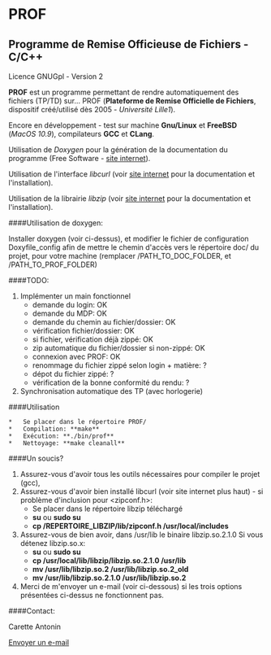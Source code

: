 PROF
====

Programme de Remise Officieuse de Fichiers - C/C++
--------------------------------------------------

Licence GNUGpl - Version 2

**PROF** est un programme permettant de rendre automatiquement des fichiers (TP/TD) sur... PROF (**Plateforme de Remise Officielle de Fichiers**, dispositif créé/utilisé dès 2005 - _Université Lille1_).

Encore en développement - test sur machine **Gnu/Linux** et **FreeBSD** (_MacOS 10.9_), compilateurs **GCC** et **CLang**.

Utilisation de _Doxygen_ pour la génération de la documentation du programme (Free Software - [site internet](http://www.stack.nl/~dimitri/doxygen/)).

Utilisation de l'interface _libcurl_ (voir [site internet](http://curl.haxx.se/libcurl/) pour la documentation et l'installation).

Utilisation de la librairie _libzip_ (voir [site internet](http://www.nih.at/libzip/) pour la documentation et l'installation).

####Utilisation de doxygen:

Installer doxygen (voir ci-dessus), et modifier le fichier de configuration Doxyfile_config afin de mettre le chemin d'accès vers le répertoire doc/ du projet, pour votre machine (remplacer /PATH_TO_DOC_FOLDER, et /PATH_TO_PROF_FOLDER)

####TODO:

1.	Implémenter un main fonctionnel
	*	demande du login: OK
	*	demande du MDP: OK
	*	demande du chemin au fichier/dossier: OK
	*	vérification fichier/dossier: OK
	*	si fichier, vérification déjà zippé: OK
	*	zip automatique du fichier/dossier si non-zippé: OK
	*	connexion avec PROF: OK
	*	renommage du fichier zippé selon login + matière: ?
	*	dépot du fichier zippé: ?
	*	vérification de la bonne conformité du rendu: ?
2.	Synchronisation automatique des TP (avec horlogerie)

####Utilisation

	*	Se placer dans le répertoire PROF/
	*	Compilation: **make**
	*	Exécution: **./bin/prof**
	*	Nettoyage: **make cleanall**

####Un soucis?

1.	Assurez-vous d'avoir tous les outils nécessaires pour compiler le projet (gcc),
2.	Assurez-vous d'avoir bien installé libcurl (voir site internet plus haut) - si problème d'inclusion pour <zipconf.h>:
	*	Se placer dans le répertoire libzip téléchargé
	*	**su** ou **sudo su**
	*	**cp /REPERTOIRE_LIBZIP/lib/zipconf.h /usr/local/includes**
3.	Assurez-vous de bien avoir, dans /usr/lib le binaire libzip.so.2.1.0
	Si vous détenez libzip.so.x:
	*	**su** ou **sudo su**
	*	**cp /usr/local/lib/libzip/libzip.so.2.1.0 /usr/lib**
	*	**mv /usr/lib/libzip.so.2 /usr/lib/libzip.so.2_old**
	*	**mv /usr/lib/libzip.so.2.1.0 /usr/lib/libzip.so.2**
4.	Merci de m'envoyer un e-mail (voir ci-dessous) si les trois options présentées ci-dessus ne fonctionnent pas.

####Contact:

Carette Antonin

[Envoyer un e-mail](mailto:antonin.carette@gmail.com)
